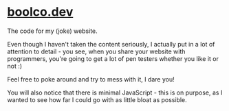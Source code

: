# [boolco.dev](https://boolco.dev)
The code for my (joke) website.

Even though I haven't taken the content seriously, I actually put in a lot of attention to detail - you see, when you share your website with programmers, you're going to get a lot of pen testers whether you like it or not :)

Feel free to poke around and try to mess with it, I dare you!

You will also notice that there is minimal JavaScript - this is on purpose, as I wanted to see how far I could go with as little bloat as possible.
